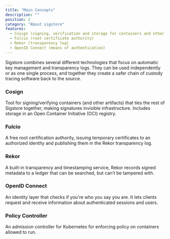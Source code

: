 ```yaml
---
title: "Main Concepts"
description: ""
position: 2
category: "About sigstore"
features:
  - Cosign (signing, verification and storage for containers and other artifacts)
  - Fulcio (root certificate authority)
  - Rekor (transparency log)
  - OpenID Connect (means of authentication)
---
```


Sigstore combines several different technologies that focus on automatic key management and transparency logs. They can be used independently or as one single process, and together they create a safer chain of custody tracing software back to the source.

<list :items="features" type="info"></list>

### Cosign

Tool for signing/verifying containers (and other artifacts) that ties the rest of Sigstore together, making signatures invisible infrastructure. Includes storage in an Open Container Initiative (OCI) registry. 

### Fulcio

A free root certification authority, issuing temporary certificates to an authorized identity and publishing them in the Rekor transparency log.

### Rekor

A built-in transparency and timestamping service, Rekor records signed metadata to a ledger that can be searched, but can’t be tampered with.

### OpenID Connect

An identity layer that checks if you're who you say you are. It lets clients request and receive information about authenticated sessions and users.

### Policy Controller

An admission controller for Kubernetes for enforcing policy on
containers allowed to run.
